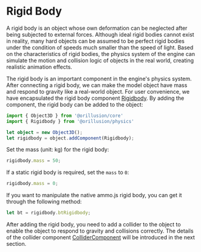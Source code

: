 # Rigid Body
A rigid body is an object whose own deformation can be neglected after being subjected to external forces. Although ideal rigid bodies cannot exist in reality, many hard objects can be assumed to be perfect rigid bodies under the condition of speeds much smaller than the speed of light. Based on the characteristics of rigid bodies, the physics system of the engine can simulate the motion and collision logic of objects in the real world, creating realistic animation effects.

The rigid body is an important component in the engine's physics system. After connecting a rigid body, we can make the model object have mass and respond to gravity like a real-world object. For user convenience, we have encapsulated the rigid body component [Rigidbody](/physics/classes/Rigidbody). By adding the component, the rigid body can be added to the object:
```ts
import { Object3D } from '@orillusion/core'
import { Rigidbody } from '@orillusion/physics'

let object = new Object3D();
let rigidbody = object.addComponent(Rigidbody);
```

Set the mass (unit: kg) for the rigid body:
```ts
rigidbody.mass = 50;
```

If a static rigid body is required, set the `mass` to `0`:

```ts
rigidbody.mass = 0;
```

If you want to manipulate the native ammo.js rigid body, you can get it through the following method:
```ts
let bt = rigidbody.btRigidbody;
```

After adding the rigid body, you need to add a collider to the object to enable the object to respond to gravity and collisions correctly. The details of the collider component [ColliderComponent](/guide/physics/collider) will be introduced in the next section.